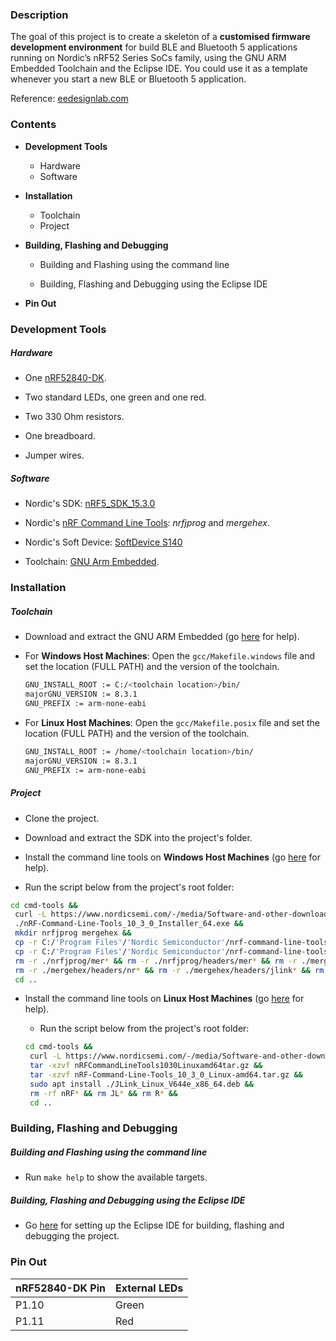 ### Description

The goal of this project is to create a skeleton of a **customised firmware development environment** for build BLE and Bluetooth 5 applications running on Nordic’s nRF52 Series SoCs family, using the GNU ARM Embedded Toolchain and the Eclipse IDE. You could use it as a template whenever you start a new BLE or Bluetooth 5 application.

Reference:  [eedesignlab.com](https://eedesignlab.com/development-environment-setup-using-nordics-nrf5-sdk-gnu-gcc-and-eclipse-ide-part-i/)



### Contents

  * **Development Tools**
    * Hardware
    * Software

  * **Installation**
    * Toolchain
    * Project
    

- **Building, Flashing and Debugging**
  - Building and Flashing using the command line
  
  - Building, Flashing and Debugging using the Eclipse IDE
  
- **Pin Out**

  

### Development Tools



##### Hardware

- One [nRF52840-DK](https://www.nordicsemi.com/Software-and-tools/Development-Kits/nRF52840-DK).

- Two standard LEDs, one green and one red.

- Two 330 Ohm resistors.

- One breadboard.

- Jumper wires.

  

##### Software

- Nordic's SDK: [nRF5_SDK_15.3.0](https://www.nordicsemi.com/Software-and-tools/Software/nRF5-SDK/Download#infotabs)

- Nordic's [nRF Command Line Tools](https://www.nordicsemi.com/Software-and-Tools/Development-Tools/nRF-Command-Line-Tools/Download): *nrfjprog* and  *mergehex*.

- Nordic's Soft Device: [SoftDevice S140](https://www.nordicsemi.com/Software-and-Tools/Software/S140)

- Toolchain: [GNU Arm Embedded](https://developer.arm.com/tools-and-software/open-source-software/developer-tools/gnu-toolchain/gnu-rm/downloads).

  

### Installation



##### Toolchain

- Download and extract the GNU ARM Embedded (go [here](https://eedesignlab.com/2019/09/development-environment-setup-using-nordics-nrf5-sdk-gnu-gcc-and-eclipse-ide-part-i/) for help).

- For **Windows Host Machines**: Open the `gcc/Makefile.windows` file and set the location (FULL PATH) and the version of the toolchain. 

  ```bash
  GNU_INSTALL_ROOT := C:/<toolchain location>/bin/
  majorGNU_VERSION := 8.3.1
  GNU_PREFIX := arm-none-eabi
  ```

- For **Linux Host Machines**: Open the `gcc/Makefile.posix` file and set the location (FULL PATH) and the version of the toolchain. 

  ```bash
  GNU_INSTALL_ROOT := /home/<toolchain location>/bin/
  majorGNU_VERSION := 8.3.1
  GNU_PREFIX := arm-none-eabi
  ```



##### Project

* Clone the project.

* Download and extract the SDK into the project's folder.

*  Install the command line tools on **Windows Host Machines** (go [here]( https://eedesignlab.com/development-environment-setup-using-nordics-nrf5-sdk-gnu-gcc-and-eclipse-ide-part-i/ ) for help). 

  * Run the script below from the project's root folder:

  ```bash
  cd cmd-tools &&
   curl -L https://www.nordicsemi.com/-/media/Software-and-other-downloads/Desktop-software/nRF-command-line-tools/sw/Versions-10-x-x/nRF-Command-Line-Tools_10_3_0_Installer_64.exe --output nRF-Command-Line-Tools_10_3_0_Installer_64.exe &&
   ./nRF-Command-Line-Tools_10_3_0_Installer_64.exe &&
   mkdir nrfjprog mergehex &&
   cp -r C:/'Program Files'/'Nordic Semiconductor'/nrf-command-line-tools/bin/* ./nrfjprog &&
   cp -r C:/'Program Files'/'Nordic Semiconductor'/nrf-command-line-tools/bin/* ./mergehex &&
   rm -r ./nrfjprog/mer* && rm -r ./nrfjprog/headers/mer* && rm -r ./mergehex/nrf* &&
   rm -r ./mergehex/headers/nr* && rm -r ./mergehex/headers/jlink* && rm -rf nRF* &&  
   cd ..
  ```

- Install the command line tools on **Linux Host Machines** (go [here]( https://eedesignlab.com/development-environment-setup-using-nordics-nrf5-sdk-gnu-gcc-and-eclipse-ide-part-i/ ) for help). 
  - Run the script below from the project's root folder:

  ```bash
  cd cmd-tools &&
   curl -L https://www.nordicsemi.com/-/media/Software-and-other-downloads/Desktop-software/nRF-command-line-tools/sw/Versions-10-x-x/nRFCommandLineTools1030Linuxamd64tar.gz --output nRFCommandLineTools1030Linuxamd64tar.gz &&
   tar -xzvf nRFCommandLineTools1030Linuxamd64tar.gz &&
   tar -xzvf nRF-Command-Line-Tools_10_3_0_Linux-amd64.tar.gz &&
   sudo apt install ./JLink_Linux_V644e_x86_64.deb &&
   rm -rf nRF* && rm JL* && rm R* &&  
   cd ..
  ```

  

### Building, Flashing and Debugging



##### Building and Flashing using the command line
* Run `make help` to show the available targets.

  

##### Building, Flashing and Debugging using the Eclipse IDE

- Go [here](https://eedesignlab.com/ble-and-bluetooth-5-with-nordics-nrf5-sdk-gnu-arm-embedded-and-eclipse-ide-part-2/) for setting up the Eclipse IDE for building, flashing and debugging the project.



### Pin Out

| nRF52840-DK Pin | External LEDs |
| --------------- | ------------- |
| P1.10           | Green         |
| P1.11           | Red           |

